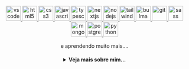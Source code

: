   <p align="center">
   <a href="https://code.visualstudio.com/">
      <img src="https://cdn.jsdelivr.net/gh/devicons/devicon/icons/vscode/vscode-original.svg" alt="vscode" width="40" height="40"/>
   </a>
   <a href="https://developer.mozilla.org/pt-BR/docs/Web/HTML">
      <img src="https://cdn.jsdelivr.net/gh/devicons/devicon/icons/html5/html5-plain.svg" alt="html5" width="40" height="40"/>
   </a>
   <a href="https://developer.mozilla.org/pt-BR/docs/Web/CSS">
      <img src="https://cdn.jsdelivr.net/gh/devicons/devicon/icons/css3/css3-plain.svg" alt="css3" width="40" height="40"/>
   </a>
   <a href="https://developer.mozilla.org/en-US/docs/Web/JavaScript">
      <img src="https://cdn.jsdelivr.net/gh/devicons/devicon/icons/javascript/javascript-original.svg" alt="javascript" width="40" height="40"/>
   </a>
   <a href="https://www.typescriptlang.org">
      <img src="https://cdn.jsdelivr.net/gh/devicons/devicon/icons/typescript/typescript-original.svg" alt="typescript" width="40" height="40"/>
   </a>
   <a href="https://nextjs.org/">
      <img src="https://cdn.jsdelivr.net/gh/devicons/devicon/icons/nextjs/nextjs-line.svg" alt="nextjs" width="40" height="40"/>
   </a>
   <a href="https://nodejs.org">
      <img src="https://cdn.jsdelivr.net/gh/devicons/devicon/icons/nodejs/nodejs-original.svg" alt="nodejs" width="40" height="40"/>
   </a>
   <a href="https://tailwindcss.com">
      <img src="https://cdn.jsdelivr.net/gh/devicons/devicon/icons/tailwindcss/tailwindcss-plain.svg" alt="tailwind" width="40" height="40"/>
   </a>
   <a href="https://bulma.io">
      <img src="https://cdn.jsdelivr.net/gh/devicons/devicon/icons/bulma/bulma-plain.svg" alt="bulma" width="40" height="40"/>
   </a>
   <a href="https://git-scm.com/">
      <img src="https://cdn.jsdelivr.net/gh/devicons/devicon/icons/git/git-original.svg" alt="git" width="40" height="40"/>
   </a>
   <a href="https://sass-lang.com">
      <img src="https://cdn.jsdelivr.net/gh/devicons/devicon/icons/sass/sass-original.svg" alt="sass" width="40" height="40"/>
   </a>
   <a href="https://www.mongodb.com">
      <img src="https://cdn.jsdelivr.net/gh/devicons/devicon/icons/mongodb/mongodb-original.svg" alt="mongodb" width="40" height="40"/>
   </a>
   <a href="https://www.postgresql.org">
      <img src="https://cdn.jsdelivr.net/gh/devicons/devicon/icons/postgresql/postgresql-original.svg" alt="postgres" width="40" height="40"/>
   </a>
   <a href="https://www.postgresql.org">
      <img src="https://cdn.jsdelivr.net/gh/devicons/devicon/icons/python/python-original.svg" alt="python" width="40" height="40"/>
   </a>
   <p align="center"> e aprendendo muito mais.... </p>
</p>

<h4 align="center">
<details>
<summary>Veja mais sobre mim...</summary>
<img src="https://media1.giphy.com/media/VBveiwJDEjt254XhYp/giphy.gif" width="70px" /><h1 align="center">Oi, meu nome é Breno!</h1>

<p align="center">
  <a href="https://github.com/brenomoura13">
    <img
      align="center"
      height="150em"
      src="https://github-readme-stats.vercel.app/api?username=brenomoura13&show_icons=true&include_all_commits=true&count_private=true&theme=tokyonight"
    />
  </a>
  <a href="https://github.com/brenomoura13">
    <img
      align="center"
      height="150em"
      src="https://github-readme-stats.vercel.app/api/top-langs/?username=brenomoura13&show_icons=true&include_all_commits=true&count_private=true&layout=compact&theme=tokyonight"
    />
  </a>
</p>


<p align="center">
  <a href="https://github.com/brenomoura13">
    <img
      align="center"
      src="https://github-profile-trophy.vercel.app/?username=brenomoura13&theme=onedark&no-frame=true&row=1&&margin-w=20&no-bg=true"
    />
  </a>
</a>
</p>

<h3 align="center">Trabalhando em:</h3>

<p align="center">
  <a href="https://github.com/brenomoura13/easytracking">
    <img
      align="center"
      height="120em"
      src="https://github-readme-stats.vercel.app/api/pin/?username=brenomoura13&repo=easytracking&theme=tokyonight">
    </img>
  </a>
</p>

<h3 align="center">Sobre mim:</h3>

<p align="center">
  <a href="https://instagram.com/breno.mour/">
    <img
      align="center"
      src="https://img.shields.io/badge/Instagram-1C1C1C?style=for-the-badge&logo=instagram&logoColor=00FFFF"
    />
  </a>
  <a href="https://twitter.com/brenoomoura1">
    <img
      align="center"
      src="https://img.shields.io/badge/Twitter-1C1C1C?style=for-the-badge&logo=twitter&logoColor=00FFFF"
    />
  </a>
  <a href="https://www.linkedin.com/in/devbreno/">
    <img
       align="center"
       src="https://img.shields.io/badge/LinkedIn-1C1C1C?style=for-the-badge&logo=linkedin&logoColor=00FFFF"
  </a>
</p>
<h5 align="center">@brenomoura13</h5>
</details>
